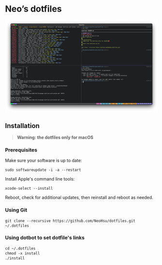 # Neo’s dotfiles
![screenshot for osx](https://raw.githubusercontent.com/NeoHsu/dotfiles/master/screenshot/osx_dotfile.png)
## Installation
> **Warning: the dotfiles only for macOS** 
### Prerequisites
Make sure your software is up to date:

```shell
sudo softwareupdate -i -a --restart
```

Install Apple's command line tools:
```shell
xcode-select --install
```
Reboot, check for additional updates, then reinstall and reboot as needed.
### Using Git

```shell
git clone --recursive https://github.com/NeoHsu/dotfiles.git ~/.dotfiles
```

### Using dotbot to set dotfile's links

```shell
cd ~/.dotfiles
chmod -x install
./install
```
